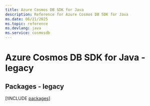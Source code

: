 ```yaml
---
title: Azure Cosmos DB SDK for Java
description: Reference for Azure Cosmos DB SDK for Java
ms.date: 06/21/2025
ms.topic: reference
ms.devlang: java
ms.service: cosmosdb
---
```

# Azure Cosmos DB SDK for Java - legacy
## Packages - legacy
[!INCLUDE [packages](cosmos-db-index.md)]